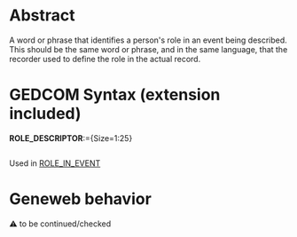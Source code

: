 ﻿# Abstract
A word or phrase that identifies a person's role in an event being described. This should be the same
word or phrase, and in the same language, that the recorder used to define the role in the actual
record.


# GEDCOM Syntax (extension included)

**ROLE_DESCRIPTOR**:={Size=1:25}
<pre>
</pre>
Used in <a href=Ged.ROLE_IN_EVENT.md>ROLE_IN_EVENT</a><br />

# Geneweb behavior


:warning: to be continued/checked

